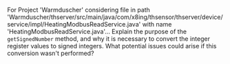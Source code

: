 For Project 'Warmduscher' considering file in path 'Warmduscher/thserver/src/main/java/com/x8ing/thsensor/thserver/device/service/impl/HeatingModbusReadService.java' with name 'HeatingModbusReadService.java'... Explain the purpose of the `getSignedNumber` method, and why it is necessary to convert the integer register values to signed integers. What potential issues could arise if this conversion wasn't performed?